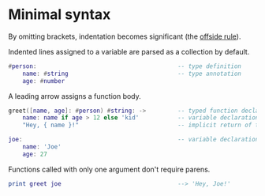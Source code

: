 # Minimal syntax

By omitting brackets, indentation becomes significant (the [offside rule](https://en.m.wikipedia.org/wiki/Off-side_rule)).

Indented lines assigned to a variable are parsed as a collection by default.

```lua
#person:                                        -- type definition
    name: #string                               -- type annotation
    age: #number
```

A leading arrow assigns a function body.

```lua
greet([name, age]: #person) #string: ->         -- typed function declaration assigned a code block
    name: name if age > 12 else 'kid'           -- variable declaration using an if-else expression
    "Hey, { name }!"                            -- implicit return of the block's last expression

joe:                                            -- variable declaration assigned a record
    name: 'Joe'
    age: 27
```

Functions called with only one argument don't require parens.

```lua
print greet joe                                 --> 'Hey, Joe!'
```
